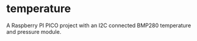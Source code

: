 # temperature

A Raspberry PI PICO project with an I2C connected BMP280 temperature and pressure module.
